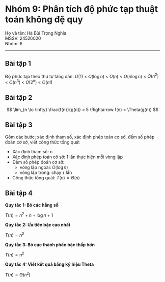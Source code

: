 # Nhóm 9: Phân tích độ phức tạp thuật toán không đệ quy

Họ và tên: Hà Bùi Trọng Nghĩa <br>
MSSV: 24520020<br>
Nhóm: 8

---

## Bài tập 1

Độ phức tạp theo thứ tự tăng dần: $O(1)$ < $O(\log n)$ < $O(n)$ < $O(n \log n)$ < $O(n^2)$ < $O(n^3)$ < $O(2^n)$ < $O(n!)$

## Bài tập 2

$$
\lim_{n \to \infty} \frac{f(n)}{g(n)} = 5 \Rightarrow f(n) = \Theta(g(n))
$$

## Bài tập 3

Gồm các bước: xác định tham số, xác định phép toán cơ sở, đếm số phép đoán cơ sở, viết công thức tổng quát

- Xác định tham số: n
- Xác đinh phép toán cở sở: 1 lần thực hiện mỗi vòng lặp
- Đếm số phép đoán cơ sở: 
    - vòng lặp ngoài: $O(\log n)$
    - vòng lặp trong: chạy ``i`` lần
- Công thức tổng quát: $T(n) = \Theta(n)$

## Bài tập 4

**Quy tắc 1: Bỏ các hằng số**

$T(n) = n^2 + n + \log n + 1$

**Quy tắc 2: Ưu tiên bậc cao nhất**

$T(n) = n^2$

**Quy tắc 3: Bỏ các thành phần bậc thấp hơn**

$T(n) = n^2$

**Quy tắc 4: Viết kết quả bằng ký hiệu Theta**

$T(n) = \Theta(n^2)$



